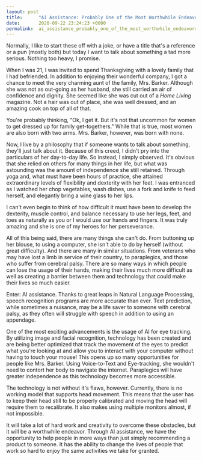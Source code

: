 ```yaml
---
layout: post
title:      "AI Assistance: Probably One of the Most Worthwhile Endeavors"
date:       2020-09-22 23:24:23 +0000
permalink:  ai_assistance_probably_one_of_the_most_worthwhile_endeavors
---
```



Normally, I like to start these off with a joke, or have a title that's a reference or a pun (mostly both) but today I want to talk about something a tad more serious.  Nothing too heavy, I promise.  

When I was 21, I was invited to spend Thanksgiving with a lovely family that I had befriended.  In addition to enjoying their wonderful company, I got a chance to meet the very charming aunt of the family, Mrs. Barker.  Although she was not as out-going as her husband, she still carried an air of confidence and dignity.  She seemed like she was cut out of a *Home Living* magazine.  Not a hair was out of place, she was well dressed, and an amazing cook on top of all of that.  

You're probably thinking, "Ok, I get it.  But it's not that uncommon for women to get dressed up for family get-togethers."  While that is true, most women are also born with two arms.  Mrs. Barker, however, was born with none.

Now, I live by a philosophy that if someone wants to talk about something, they'll just talk about it.  Because of this creed, I didn't pry into the particulars of her day-to-day life.  So instead, I simply observed.  It's obvious that she relied on others for many things in her life, but what was astounding was the amount of independence she still retained.  Through yoga and, what must have been hours of practice, she attained extraordinary levels of flexibility and dexterity with her feet.  I was entranced as I watched her chop vegetables, wash dishes, use a fork and knife to feed herself, and elegantly bring a wine glass to her lips.  

I can't even begin to think of how difficult it must have been to develop the dexterity, muscle control, and balance necessary to use her legs, feet, and toes as naturally as you or I would use our hands and fingers.  It was truly amazing and she is one of my heroes for her perseverance.   

All of this being said, there are many things she can't do.  From buttoning up her blouse, to using a computer, she isn't able to do by herself (without great difficulty).  And there are many in similar situations.  From veterans who may have lost a limb in service of their country, to paraplegics, and those who suffer from cerebral palsy.  There are so many ways in which people can lose the usage of their hands, making their lives much more difficult as well as creating a barrier between them and technology that could make their lives so much easier.  

Enter: AI assistance.  Thanks to great leaps in Natural Language Processing, speech recognition programs are more accurate than ever.  Text prediction, while sometimes a nuisance, may be a life saver to someone with cerebral palsy, as they often will struggle with speech in addition to using an appendage.  

One of the most exciting advancements is the usage of AI for eye tracking.  By utilizing image and facial recognition, technology has been created and are being better optimized that track the movement of the eyes to predict what you're looking at and allow you to interact with your computer without having to touch your mouse!  This opens up so many opportunities for people like Mrs. Barker.  Using Voice-to-Text and Eye-tracking, she wouldn't need to contort her body to navigate the internet.  Paraplegics will have greater independence as this technology becomes more accessible.  

The technology is not without it's flaws, however.  Currently, there is no working model that supports head movement.  This means that the user has to keep their head still to be properly calibrated and moving the head will require them to recalibrate.  It also makes using multiple monitors almost, if not impossible.

It will take a lot of hard work and creativity to overcome these obstacles, but it will be a worthwhile endeavor.  Through AI assistance, we have the opportunity to help people in more ways than just simply recommending a product to someone.  It has the ability to change the lives of people that work so hard to enjoy the same activities we take for granted.  
